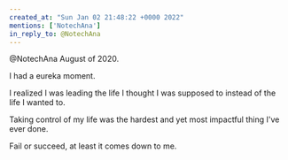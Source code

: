 ```yaml
---
created_at: "Sun Jan 02 21:48:22 +0000 2022"
mentions: ['NotechAna']
in_reply_to: @NotechAna
---
```


@NotechAna August of 2020.

I had a eureka moment.

I realized I was leading the life I thought I was supposed to instead of the life I wanted to. 

Taking control of my life was the hardest and yet most impactful thing I've ever done. 

Fail or succeed, at least it comes down to me.